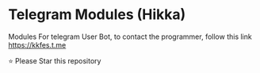 # Telegram Modules (Hikka)

Modules For telegram User Bot, to contact the programmer, follow this link https://kkfes.t.me

⭐️ Please Star this repository 
